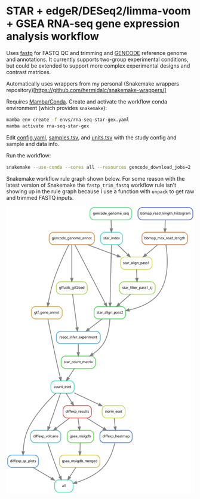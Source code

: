 # STAR + edgeR/DESeq2/limma-voom + GSEA RNA-seq gene expression analysis workflow

Uses [fastp](https://github.com/OpenGene/fastp) for FASTQ QC and trimming
and [GENCODE](https://www.gencodegenes.org/) reference genome and annotations.
It currently supports two-group experimental conditions, but could be extended
to support more complex experimental designs and contrast matrices.

Automatically uses wrappers from my personal
(Snakemake wrappers repository)[https://github.com/hermidalc/snakemake-wrappers/]

Requires [Mamba/Conda](https://github.com/conda-forge/miniforge#mambaforge).
Create and activate the workflow conda environment (which provides `snakemake`):

```bash
mamba env create -f envs/rna-seq-star-gex.yaml
mamba activate rna-seq-star-gex
```

Edit [config.yaml](config/config.yaml), [samples.tsv](config/samples.tsv),
and [units.tsv](config/units.tsv) with the study config and sample and data
info.

Run the workflow:

```bash
snakemake --use-conda --cores all --resources gencode_download_jobs=2
```

Snakemake workflow rule graph shown below. For some reason with the latest
version of Snakemake the `fastp_trim_fastq` workflow rule isn't showing up in
the rule graph because I use a function with `unpack` to get raw and trimmed
FASTQ inputs.

![Snakemake rule graph](rna-seq-star-gex.svg)
